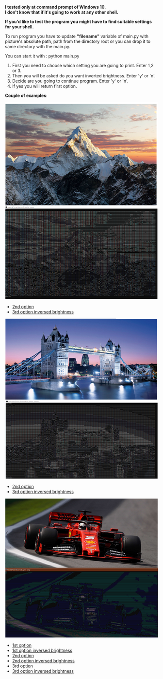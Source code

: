 **I tested only at command prompt of Windows 10.** <br>
**I don't know that if it's going to work at any other shell.** <br>

**If you'd like to test the program you might have to find suitable settings for your shell.** <br>

To run program you have to update **"filename"** variable of main.py with picture's absolute path, path from the directory root or you can drop it to same directory with the main.py.


You can start it with : python main.py
1. First you need to choose which setting you are going to print. Enter 1,2 or 3. <br>
2. Then you will be asked do you want inverted brightness. Enter 'y' or 'n'. <br>
3. Decide are you going to continue program. Enter 'y' or 'n'. <br>
4. If yes you will return first option. <br>

**Couple of examples**:


<img src = "./examples/ex3.png"></img><br>

* [2nd option](./examples/ex3.2.png)<br>
* [3rd option inversed brightness](./examples/ex3.3r.png)<br>


<img src = "./examples/ex2.png"></img><br>

* [2nd option](./examples/ex2.2.png)<br>
* [3rd option inversed brightness](./examples/ex2.3r.png)<br>


<img src = "./examples/ex1.1.1.png"></img><br>

* [1st option](./examples/ex1.1.png)<br>
* [1st option inversed brightness](./examples/ex1.1r.png)<br>
* [2nd option](./examples/ex1.2.png)<br>
* [2nd option inversed brightness](./examples/ex1.2r.png)<br>
* [3rd option](./examples/ex1.3.png)<br>
* [3rd option inversed brightness](./examples/ex1.3r.png)<br>
